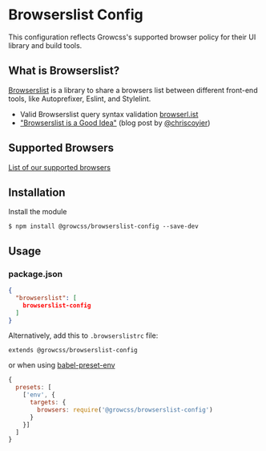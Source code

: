 # Browserslist Config

This configuration reflects Growcss's supported browser policy for their UI library and build tools.

## What is Browserslist?

[Browserslist](https://github.com/ai/browserslist) is a library to share a browsers list between different front-end tools, like Autoprefixer, Eslint, and Stylelint.

* Valid Browserslist query syntax validation [browserl.ist](http://browserl.ist)
* ["Browserslist is a Good Idea"](https://css-tricks.com/browserlist-good-idea/) (blog post by [@chriscoyier](https://github.com/chriscoyier))

## Supported Browsers

[List of our supported browsers](https://browserl.ist/?q=last+1+Android+versions%2C+last+1+ChromeAndroid+versions%2C+last+2+Chrome+versions%2C+last+2+Firefox+versions%2C+last+2+Safari+versions%2C+last+2+iOS+versions%2C+last+2+Edge+versions%2C+last+2+Opera+versions%2C+%3E+1%25%2C+ie+%3E%3D+11)

## Installation

Install the module

```shell
$ npm install @growcss/browserslist-config --save-dev
```

## Usage

### package.json

```json
{
  "browserslist": [
    browserslist-config
  ]
}
```

Alternatively, add this to `.browserslistrc` file:

```
extends @growcss/browserslist-config
```

or when using [babel-preset-env](https://github.com/babel/babel/tree/master/experimental/babel-preset-env) 
```js
{
  presets: [
    ['env', {
      targets: {
        browsers: require('@growcss/browserslist-config')
      }
    }]
  ]
}
```
